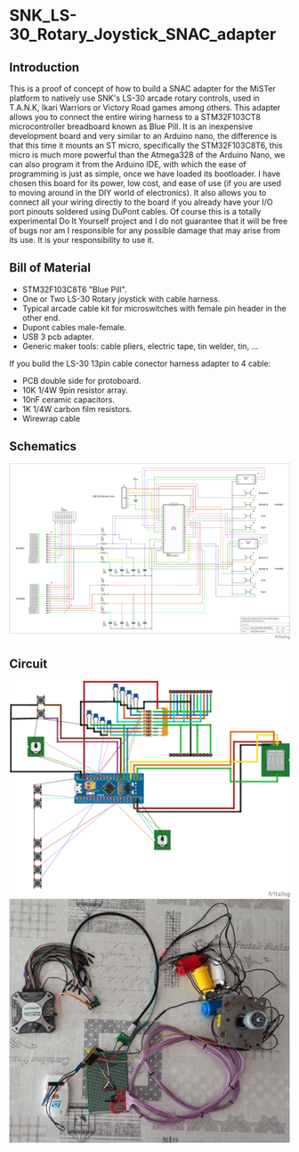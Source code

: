 # SNK_LS-30_Rotary_Joystick_SNAC_adapter
## Introduction

This is a proof of concept of how to build a SNAC adapter for the MiSTer platform to natively use SNK's LS-30 arcade rotary controls, used in T.A.N.K, Ikari Warriors or Victory Road games among others. 
This adapter allows you to connect the entire wiring harness to a STM32F103CT8 microcontroller breadboard known as Blue Pill. It is an inexpensive development board and very similar to an Arduino nano, the difference is that this time it mounts an ST micro, specifically the STM32F103C8T6, this micro is much more powerful than the Atmega328 of the Arduino Nano, we can also program it from the Arduino IDE, with which the ease of programming is just as simple, once we have loaded its bootloader.
I have chosen this board for its power, low cost, and ease of use (if you are used to moving around in the DIY world of electronics). It also allows you to connect all your wiring directly to the board if you already have your I/O port pinouts soldered using DuPont cables. 
Of course this is a totally experimental Do It Yourself project and I do not guarantee that it will be free of bugs nor am I responsible for any possible damage that may arise from its use. It is your responsibility to use it. 

## Bill of Material
* STM32F103C8T6 "Blue Pill".
* One or Two LS-30 Rotary joystick with cable harness.
* Typical arcade cable kit for microswitches with female pin header in the other end.
* Dupont cables male-female.
* USB 3 pcb adapter.
* Generic maker tools: cable pliers, electric tape, tin welder, tin, ...

If you build the LS-30 13pin cable conector harness adapter to 4 cable:
* PCB double side for protoboard.
* 10K 1/4W 9pin resistor array.
* 10nF ceramic capacitors.
* 1K 1/4W carbon film resistors.
* Wirewrap cable


## Schematics
![adapter schematic](/img/SNK_LS30_SNAC_ADAPTER_esquematico.png)

## Circuit
![adapter circuit](/img/SNK_LS30_SNAC_ADAPTER_bb.png)
![my setup](/img/my_setup2.jpg)
